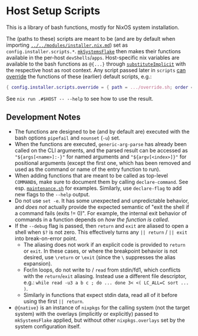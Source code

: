 
# Host Setup Scripts

This is a library of bash functions, mostly for NixOS system installation.

The (paths to these) scripts are meant to be (and are by default when importing [`../../modules/installer.nix.md`](../../modules/installer.nix.md)) set as `config.installer.scripts.*`.
[`mkSystemsFlake`](../nixos.nix#mkSystemsFlake) then makes their functions available in the per-host `devShells`/`apps`.
Host-specific nix variables are available to the bash functions as `@{...}` through [`substituteImplicit`](https://github.com/NiklasGollenstede/nix-functions/blob/master/lib/scripts.nix#substituteImplicit) with the respective host as root context.
Any script passed later in `scripts` [can override](../../example/lib/install.sh.md#implementation) the functions of these (earlier) default scripts, e.g.:
```nix
{ config.installer.scripts.override = { path = .../override.sh; order = 1500; }; }
```

See `nix run .#$HOST -- --help` to see how to use the result.


## Development Notes

* The functions are designed to be (and by default are) executed with the bash options `pipefail` and `nounset` (`-u`) set.
* When the functions are executed, `generic-arg-parse` has already been called on the CLI arguments, and the parsed result can be accessed as `"${args[<name>]:-}"` for named arguments and `"${argv[<index>]}"` for positional arguments (except the first one, which has been removed and used as the command or name of the entry function to run).
* When adding functions that are meant to be called as top-level `COMMAND`s, make sure to document them by calling `declare-command`. See esp. [`maintenance.sh`](./maintenance.sh) for examples. Similarly, use `declare-flag` to add new flags to the `--help` output.
* Do not use `set -e`. It has some unexpected and unpredictable behavior, and *does not* actually provide the expected semantic of "exit the shell if a command fails (exits != 0)". For example, the internal exit behavior of commands in a function depends on *how the function is called*.
* If the `--debug` flag is passed, then `return` and `exit` are aliased to open a shell when `$?` is not zero. This effectively turns any `|| return` / `|| exit` into break-on-error point.
    * The aliasing does not work if an explicit code is provided to `return` or `exit`. In these cases, or where the breakpoint behavior is not desired, use `\return` or `\exit` (since the `\` suppresses the alias expansion).
    * For/in loops, do not write to / `read` from stdin/fd1, which conflicts with the `return`/`exit` aliasing. Instead use a different file descriptor, e.g.: `while read -u3 a b c ; do ... done 3< <( LC_ALL=C sort ... )`.
    * Similarly in functions that expect stdin data, read all of it before using the first `|| return`.
* `@{native}` is an instance of `nixpkgs` for the calling system (not the target system) with the overlays (implicitly or explicitly) passed to `mkSystemsFlake` applied, but without other `nixpkgs.overlays` set by the system configuration itself.
